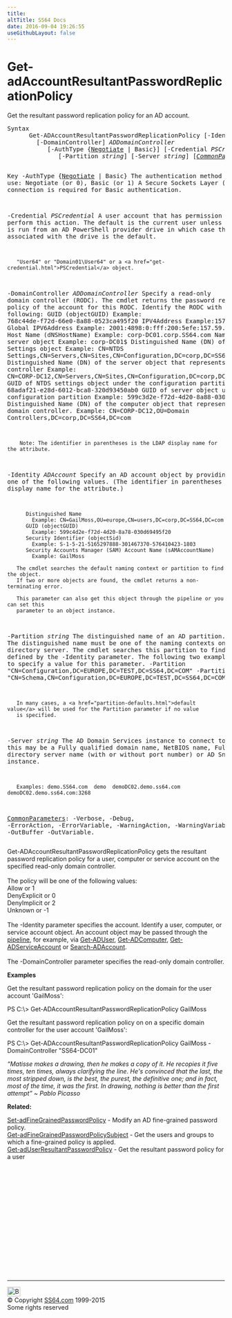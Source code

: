 ```yaml
---
title:
altTitle: SS64 Docs
date: 2016-09-04 19:26:55
useGithubLayout: false
---
```

<!-- #BeginLibraryItem "/Library/head_ps.lbi" --><!-- #EndLibraryItem --><h1>Get-adAccountResultantPasswordReplicationPolicy</h1> 
<p>Get the resultant password replication policy for an AD account.</p>
<pre>Syntax
      Get-ADAccountResultantPasswordReplicationPolicy [-Identity] <i>ADAccount</i>
        [-DomainController] <i>ADDomainController</i>
           [-AuthType {<u>Negotiate</u> | Basic}] [-Credential <i>PSCredential</i>]
              [-Partition <i>string</i>] [-Server <i>string</i>] [<a href="common.html"><i>CommonParameters</i></a>]

Key
   -AuthType {<u>Negotiate</u> | Basic}
       The authentication method to use: Negotiate (or 0), Basic (or 1)
       A Secure Sockets Layer (SSL) connection is required for Basic authentication.

   -Credential <i>PSCredential</i>
       A user account that has permission to perform this action.
       The default is the current user unless the cmdlet is run from an AD PowerShell provider drive
       in which case the account associated with the drive is the default.

       "User64" or "Domain01\User64" or a <a href="get-credential.html">PSCredential</a> object.

   -DomainController <i>ADDomainController</i>
       Specify a read-only domain controller (RODC).
       The cmdlet returns the password replication policy of the account for this RODC.
       Identify the RODC with one of the following:
          GUID (objectGUID)
            Example: 768c44de-f72d-66e0-8a88-0523ca495f20
          IPV4Address
            Example:157.59.132.61
          Global IPV6Address
            Example: 2001:4898:0:fff:200:5efe:157.59.132.61
          DNS Host Name (dNSHostName)
            Example: corp-DC01.corp.SS64.com
          Name of the server object
            Example: corp-DC01$
          Distinguished Name (DN) of the NTDS Settings object
            Example: CN=NTDS Settings,CN=Servers,CN=Sites,CN=Configuration,DC=corp,DC=SS64,DC=com
          Distinguished Name (DN) of the server object that represents the domain controller
            Example: CN=CORP-DC12,CN=Servers,CN=Sites,CN=Configuration,DC=corp,DC=SS64,DC=com
          GUID of NTDS settings object under the configuration partition
            Example: 68adaf21-e28d-6012-bca8-320d93450ab0
          GUID of server object under the configuration partition
            Example: 599c3d2e-f72d-4d20-8a88-030d99495f20
          Distinguished Name (DN) of the computer object that represents the domain controller.
            Example: CN=CORP-DC12,OU=Domain Controllers,DC=corp,DC=SS64,DC=com

        Note: The identifier in parentheses is the LDAP display name for the attribute.

   -Identity <i>ADAccount</i>
       Specify an AD account object by providing one of the following values.
       (The identifier in parentheses is the LDAP display name for the attribute.)

          Distinguished Name 
            Example: CN=GailMoss,OU=europe,CN=users,DC=corp,DC=SS64,DC=com 
          GUID (objectGUID) 
            Example: 599c4d2e-f72d-4d20-8a78-030d69495f20
          Security Identifier (objectSid) 
            Example: S-1-5-21-5165297888-301467370-576410423-1803
          Security Accounts Manager (SAM) Account Name (sAMAccountName)
            Example: GailMoss

       The cmdlet searches the default naming context or partition to find the object.
       If two or more objects are found, the cmdlet returns a non-terminating error.

       This parameter can also get this object through the pipeline or you can set this
       parameter to an object instance.

   -Partition <i>string</i>
       The distinguished name of an AD partition.
       The distinguished name must be one of the naming contexts on the current
       directory server. The cmdlet searches this partition to find the object defined by
       the -Identity parameter. 
       The following two examples show how to specify a value for this parameter.
          -Partition "CN=Configuration,DC=EUROPE,DC=TEST,DC=SS64,DC=COM"
          -Partition "CN=Schema,CN=Configuration,DC=EUROPE,DC=TEST,DC=SS64,DC=COM"
          
       In many cases, a <a href="partition-defaults.html">default value</a> will be used for the Partition parameter if no value
       is specified.

   -Server <i>string</i>
       The AD Domain Services instance to connect to, this may be a Fully qualified domain name,
       NetBIOS name, Fully qualified directory server name (with or without port number) or AD Snapshot instance.

       Examples: demo.SS64.com  demo  demoDC02.demo.ss64.com  demoDC02.demo.ss64.com:3268

   <a href="common.html">CommonParameters</a>:
       -Verbose, -Debug, -ErrorAction, -ErrorVariable, -WarningAction, -WarningVariable,
       -OutBuffer -OutVariable.</pre>
<p><span class="code">Get-ADAccountResultantPasswordReplicationPolicy</span> gets the resultant password replication policy for a user, computer or service account on the specified read-only domain controller.<br>
<br>
The policy will be one of the following values:<br>
Allow or 1<br>
DenyExplicit or 0<br>
DenyImplicit or 2<br>
Unknown or -1<br>
<br>The <span class="code">-Identity</span> parameter specifies the account. Identify a user, computer, or service account object. An account object may be passed through the <a href="syntax-pipeline.html">pipeline</a>, for example, via <a href="get-aduser.html">Get-ADUser</a>, <a href="get-adcomputer.html">Get-ADComputer</a>, <a href="get-adserviceaccount.html">Get-ADServiceAccount</a> or <a href="search-adaccount.html">Search-ADAccount</a>.<br>
<br>The <span class="code">-DomainController</span> parameter specifies the read-only domain controller.</p>
<p><b>Examples</b></p>
<p>Get the resultant password replication policy on the domain  for the user account 'GailMoss':</p>
<p><span class="code">PS C:\&gt; Get-ADAccountResultantPasswordReplicationPolicy GailMoss</span></p>
<p>Get the resultant password replication policy on on a specific domain controller for the user account 'GailMoss':</p>
<p><span class="code">PS C:\&gt; Get-ADAccountResultantPasswordReplicationPolicy GailMoss -DomainController "SS64-DC01"</span></p>
<p class="quote"><i>“Matisse makes a drawing, then he makes a copy of it. He recopies it five times, ten times, always clarifying the line. He's convinced that the last, the most stripped down, is the best, the purest, the definitive one; and in fact, most of the time, it was the first. In drawing, nothing is better than the first attempt” ~ Pablo Picasso</i></p>
<p><b>Related:</b></p>
<p><a href="set-adfinegrainedpasswordpolicy.html">Set-adFineGrainedPasswordPolicy</a> - Modify an AD fine-grained password policy. <a href="get-adfinegrainedpasswordpolicysubject.html"><br>
Get-adFineGrainedPasswordPolicySubject</a> - Get the users and groups to which a fine-grained policy is applied.<br>
<a href="get-aduserresultantpasswordpolicy.html">Get-adUserResultantPasswordPolicy</a> - Get the resultant password policy for a user</p><!-- #BeginLibraryItem "/Library/foot_ps.lbi" --><p>
<!-- PowerShell300 -->
<ins class="adsbygoogle" style="display:inline-block;width:300px;height:250px" data-ad-client="ca-pub-6140977852749469" data-ad-slot="6253539900"></ins>
<script>
(adsbygoogle = window.adsbygoogle || []).push({});
</script></p>
<hr>
<div id="bl" class="footer"><a href="get-adaccountresultantpasswordreplicationpolicy.html#"><img src="../images/top.png" width="30" height="22" alt="Back to the Top"></a></div>
<div id="br" class="footer, tagline">© Copyright <a href="../index.html">SS64.com</a> 1999-2015<br>
Some rights reserved</div><!-- #EndLibraryItem -->

